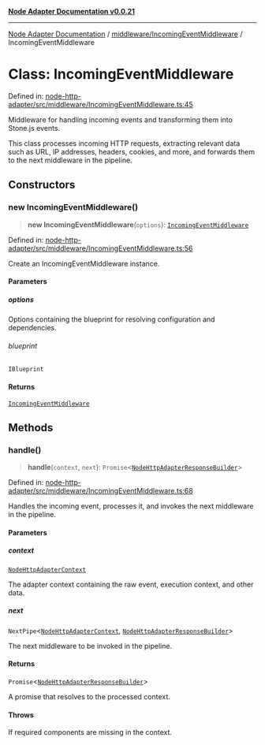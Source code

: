 [**Node Adapter Documentation v0.0.21**](../../../README.md)

***

[Node Adapter Documentation](../../../modules.md) / [middleware/IncomingEventMiddleware](../README.md) / IncomingEventMiddleware

# Class: IncomingEventMiddleware

Defined in: [node-http-adapter/src/middleware/IncomingEventMiddleware.ts:45](https://github.com/stonemjs/node-http-adapter/blob/a82d44fdef9d2985fec1e632575aee7065c1c3af/src/middleware/IncomingEventMiddleware.ts#L45)

Middleware for handling incoming events and transforming them into Stone.js events.

This class processes incoming HTTP requests, extracting relevant data such as URL, IP addresses,
headers, cookies, and more, and forwards them to the next middleware in the pipeline.

## Constructors

### new IncomingEventMiddleware()

> **new IncomingEventMiddleware**(`options`): [`IncomingEventMiddleware`](IncomingEventMiddleware.md)

Defined in: [node-http-adapter/src/middleware/IncomingEventMiddleware.ts:56](https://github.com/stonemjs/node-http-adapter/blob/a82d44fdef9d2985fec1e632575aee7065c1c3af/src/middleware/IncomingEventMiddleware.ts#L56)

Create an IncomingEventMiddleware instance.

#### Parameters

##### options

Options containing the blueprint for resolving configuration and dependencies.

###### blueprint

`IBlueprint`

#### Returns

[`IncomingEventMiddleware`](IncomingEventMiddleware.md)

## Methods

### handle()

> **handle**(`context`, `next`): `Promise`\<[`NodeHttpAdapterResponseBuilder`](../../../declarations/type-aliases/NodeHttpAdapterResponseBuilder.md)\>

Defined in: [node-http-adapter/src/middleware/IncomingEventMiddleware.ts:68](https://github.com/stonemjs/node-http-adapter/blob/a82d44fdef9d2985fec1e632575aee7065c1c3af/src/middleware/IncomingEventMiddleware.ts#L68)

Handles the incoming event, processes it, and invokes the next middleware in the pipeline.

#### Parameters

##### context

[`NodeHttpAdapterContext`](../../../declarations/interfaces/NodeHttpAdapterContext.md)

The adapter context containing the raw event, execution context, and other data.

##### next

`NextPipe`\<[`NodeHttpAdapterContext`](../../../declarations/interfaces/NodeHttpAdapterContext.md), [`NodeHttpAdapterResponseBuilder`](../../../declarations/type-aliases/NodeHttpAdapterResponseBuilder.md)\>

The next middleware to be invoked in the pipeline.

#### Returns

`Promise`\<[`NodeHttpAdapterResponseBuilder`](../../../declarations/type-aliases/NodeHttpAdapterResponseBuilder.md)\>

A promise that resolves to the processed context.

#### Throws

If required components are missing in the context.
